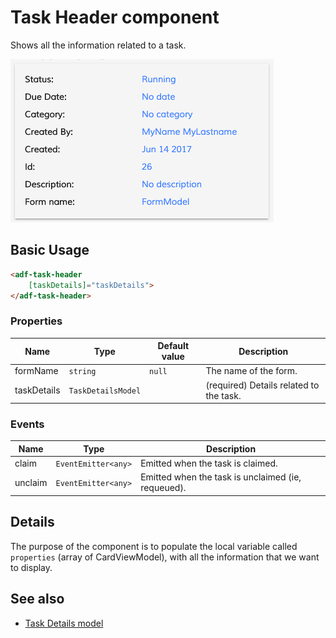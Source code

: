 # Task Header component

Shows all the information related to a task.

![adf-task-header](docassets/images/adf-task-header.png)

## Basic Usage

```html
<adf-task-header
    [taskDetails]="taskDetails">
</adf-task-header>
```

### Properties

| Name | Type | Default value | Description |
| ---- | ---- | ------------- | ----------- |
| formName | `string` | `null` | The name of the form.  |
| taskDetails | `TaskDetailsModel` |  | (required) Details related to the task.  |

### Events

| Name | Type | Description |
| ---- | ---- | ----------- |
| claim | `EventEmitter<any>` | Emitted when the task is claimed. |
| unclaim | `EventEmitter<any>` | Emitted when the task is unclaimed (ie, requeued). |

## Details

The purpose of the component is to populate the local variable called `properties` (array of CardViewModel), with all the information that we want to display.

## See also

-   [Task Details model](task-details.model.md)
